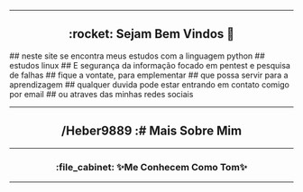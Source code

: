 <hr>
<section>
<h1 align="center"> :rocket: Sejam Bem Vindos 👋 </h1>
## neste site se encontra meus estudos com a linguagem python
## estudos linux
## E segurança da informação focado em pentest e pesquisa de falhas
## fique a vontate, para emplementar
## que possa servir para a aprendizagem
## qualquer duvida pode estar entrando em contato comigo por email 
## ou atraves das minhas redes sociais
</section>
<hr>
<h2 align="center"> /Heber9889 :# Mais Sobre Mim </h2>
<hr>
<h3 align="center">:file_cabinet:  ✨Me Conhecem Como Tom✨ </h3>
<hr>



